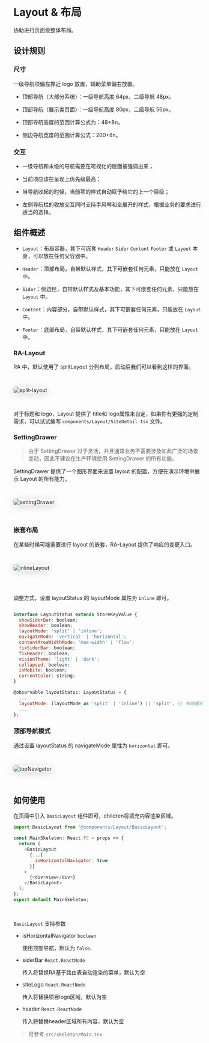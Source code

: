 # Layout & 布局

协助进行页面级整体布局。

## 设计规则

### 尺寸

一级导航项偏左靠近 logo 放置，辅助菜单偏右放置。

- 顶部导航（大部分系统）：一级导航高度 64px，二级导航 48px。

- 顶部导航（展示类页面）：一级导航高度 80px，二级导航 56px。

- 顶部导航高度的范围计算公式为：48+8n。

- 侧边导航宽度的范围计算公式：200+8n。

### 交互

- 一级导航和末级的导航需要在可视化的层面被强调出来；

- 当前项应该在呈现上优先级最高；

- 当导航收起的时候，当前项的样式自动赋予给它的上一个层级；

- 左侧导航栏的收放交互同时支持手风琴和全展开的样式，根据业务的要求进行适当的选择。

## 组件概述

- `Layout`：布局容器，其下可嵌套 `Header` `Sider` `Content` `Footer` 或 `Layout` 本身，可以放在任何父容器中。

- `Header`：顶部布局，自带默认样式，其下可嵌套任何元素，只能放在 `Layout` 中。

- `Sider`：侧边栏，自带默认样式及基本功能，其下可嵌套任何元素，只能放在 `Layout` 中。

- `Content`：内容部分，自带默认样式，其下可嵌套任何元素，只能放在 `Layout` 中。

- `Footer`：底部布局，自带默认样式，其下可嵌套任何元素，只能放在 `Layout` 中。

### RA-Layout

RA 中，默认使用了 splitLayout 分列布局，启动后我们可以看到这样的界面。


 <img alt="split-layout" style="box-shadow: 0 3px 20px 0 rgba(189, 189, 189, 0.6);border-radius: 5px;margin: 30px 0;" src="./media/splitLayout.png">

</br>

对于标题和 logo，Layout 提供了 title和 logo属性来自定，如果你有更强的定制需求，可以试试编写 `components/Layout/SiteDetail.tsx` 文件。


### SettingDrawer

> 由于 SettingDrawer 过于灵活，并且通常业务不需要涉及如此广泛的场景变动，因此不建议在生产环境使用 SettingDrawer 的所有功能。

SettingDrawer 提供了一个图形界面来设置 layout 的配置，方便在演示环境中展示 Layout 的所有能力。

<img alt="settingDrawer" style="box-shadow: 0 3px 20px 0 rgba(189, 189, 189, 0.6);border-radius: 5px;margin: 30px 0;" src="./media/settingDrawer.png">


### 嵌套布局

在某些时候可能需要进行 layout 的嵌套，RA-Layout 提供了响应的变更入口。

<img alt="inlineLayout" style="box-shadow: 0 3px 20px 0 rgba(189, 189, 189, 0.6);border-radius: 5px;margin: 30px 0;" src="./media/inlineLayout.png">

</br>
</br>

调整方式，设置 layoutStatus 的 layoutMode 属性为 `inline` 即可。

```javascript

interface LayoutStatus extends StoreKeyValue {
  showSiderBar: boolean;
  showHeader: boolean;
  layoutMode: 'split' | 'inline';
  navigateMode: 'vertical' | 'horizontal';
  contentAreaWidthMode: 'max-width' | 'flow';
  fixSiderBar: boolean;
  fixHeader: boolean;
  visionTheme: 'light' | 'dark';
  collapsed: boolean;
  isMobile: boolean;
  currentColor: string;
}

@observable layoutStatus: LayoutStatus = {
  ...
  layoutMode: (layoutMode as 'split' | 'inline') || 'split', // 布局模式
  ...
};
```

### 顶部导航模式

通过设置 layoutStatus 的 navigateMode 属性为 `horizontal` 即可。

<img alt="topNavigator" style="box-shadow: 0 3px 20px 0 rgba(189, 189, 189, 0.6);border-radius: 5px;margin: 30px 0;" src="./media/topNavigator.png">

## 如何使用

在页面中引入 `BasicLayout` 组件即可，children将填充内容渲染区域。

```javascript
import BasicLayout from '@components/Layout/BasicLayout';

const MainSkeleton: React.FC = props => {
  return (
    <BasicLayout
      {...{
        isHorizontalNavigator: true
      }}
    >
      {<div>view</div>}
    </BasicLayout>
  );
};
export default MainSkeleton;
```
</br>

`BasicLayout` 支持参数

- isHorizontalNavigator `boolean` 

  使用顶部导航，默认为 `false`.

- siderBar `React.ReactNode`

  传入将替换RA基于路由表自动渲染的菜单，默认为空

- siteLogo `React.ReactNode`

  传入将替换项目logo区域，默认为空

- header `React.ReactNode`

  传入将替换header区域所有内容，默认为空

> 可参考 `src/skeleton/Main.tsx`